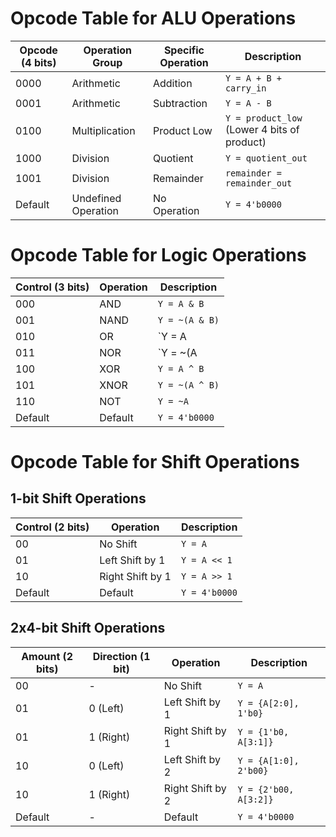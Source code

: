 # Opcode Table for ALU Operations

| Opcode (4 bits) | Operation Group      | Specific Operation       | Description                                |
|-----------------|----------------------|--------------------------|--------------------------------------------|
| 0000            | Arithmetic           | Addition                 | `Y = A + B + carry_in`                     |
| 0001            | Arithmetic           | Subtraction              | `Y = A - B`                                |
| 0100            | Multiplication       | Product Low              | `Y = product_low` (Lower 4 bits of product)|
| 1000            | Division             | Quotient                 | `Y = quotient_out`                         |
| 1001            | Division             | Remainder                | `remainder = remainder_out`                |
| Default         | Undefined Operation  | No Operation             | `Y = 4'b0000` 


# Opcode Table for Logic Operations

| Control (3 bits) | Operation    | Description                |
|------------------|--------------|----------------------------|
| 000              | AND          | `Y = A & B`                |
| 001              | NAND         | `Y = ~(A & B)`             |
| 010              | OR           | `Y = A | B`                |
| 011              | NOR          | `Y = ~(A | B)`             |
| 100              | XOR          | `Y = A ^ B`                |
| 101              | XNOR         | `Y = ~(A ^ B)`             |
| 110              | NOT          | `Y = ~A`                   |
| Default          | Default      | `Y = 4'b0000`              |

# Opcode Table for Shift Operations

## 1-bit Shift Operations

| Control (2 bits) | Operation        | Description                 |
|------------------|------------------|-----------------------------|
| 00               | No Shift         | `Y = A`                     |
| 01               | Left Shift by 1  | `Y = A << 1`                |
| 10               | Right Shift by 1 | `Y = A >> 1`                |
| Default          | Default          | `Y = 4'b0000`               |

## 2x4-bit Shift Operations

| Amount (2 bits) | Direction (1 bit) | Operation           | Description                 |
|-----------------|-------------------|---------------------|-----------------------------|
| 00              | -                 | No Shift            | `Y = A`                     |
| 01              | 0 (Left)          | Left Shift by 1     | `Y = {A[2:0], 1'b0}`        |
| 01              | 1 (Right)         | Right Shift by 1    | `Y = {1'b0, A[3:1]}`        |
| 10              | 0 (Left)          | Left Shift by 2     | `Y = {A[1:0], 2'b00}`       |
| 10              | 1 (Right)         | Right Shift by 2    | `Y = {2'b00, A[3:2]}`       |
| Default         | -                 | Default             | `Y = 4'b0000`    
